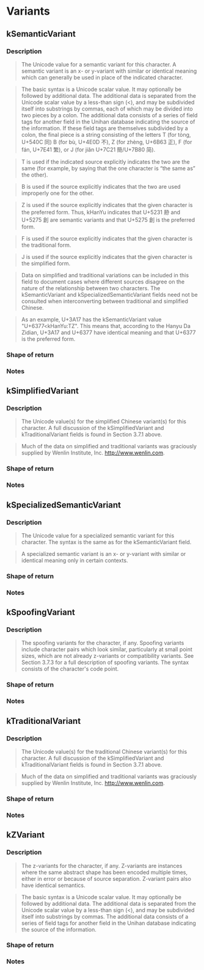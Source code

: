 # Variants

## kSemanticVariant
### Description
> The Unicode value for a semantic variant for this character. A semantic variant is an x- or y-variant with similar or identical meaning which can generally be used in place of the indicated character.

> The basic syntax is a Unicode scalar value. It may optionally be followed by additional data. The additional data is separated from the Unicode scalar value by a less-than sign (<), and may be subdivided itself into substrings by commas, each of which may be divided into two pieces by a colon. The additional data consists of a series of field tags for another field in the Unihan database indicating the source of the information. If these field tags are themselves subdivided by a colon, the final piece is a string consisting of the letters T (for tòng, U+540C 同) B (for bù, U+4E0D 不), Z (for zhèng, U+6B63 正), F (for fán, U+7E41 繁), or J (for jiǎn U+7C21 簡/U+7B80 简).

> T is used if the indicated source explicitly indicates the two are the same (for example, by saying that the one character is “the same as” the other).

> B is used if the source explicitly indicates that the two are used improperly one for the other.

> Z is used if the source explicitly indicates that the given character is the preferred form. Thus, kHanYu indicates that U+5231 刱 and U+5275 創 are semantic variants and that U+5275 創 is the preferred form.

> F is used if the source explicitly indicates that the given character is the traditional form.

> J is used if the source explicitly indicates that the given character is the simplified form.

> Data on simplified and traditional variations can be included in this field to document cases where different sources disagree on the nature of the relationship between two characters. The kSemanticVariant and kSpecializedSemanticVariant fields need not be consulted when interconverting between traditional and simplified Chinese.

> As an example, U+3A17 has the kSemanticVariant value "U+6377<kHanYu:TZ". This means that, according to the Hanyu Da Zidian, U+3A17 and U+6377 have identical meaning and that U+6377 is the preferred form.

### Shape of return

### Notes

## kSimplifiedVariant
### Description
>  	The Unicode value(s) for the simplified Chinese variant(s) for this character. A full discussion of the kSimplifiedVariant and kTraditionalVariant fields is found in Section 3.7.1 above.

> Much of the data on simplified and traditional variants was graciously supplied by Wenlin Institute, Inc. http://www.wenlin.com.

### Shape of return

### Notes

## kSpecializedSemanticVariant
### Description
> The Unicode value for a specialized semantic variant for this character. The syntax is the same as for the kSemanticVariant field.

> A specialized semantic variant is an x- or y-variant with similar or identical meaning only in certain contexts.

### Shape of return

### Notes

## kSpoofingVariant
### Description
> The spoofing variants for the character, if any. Spoofing variants include character pairs which look similar, particularly at small point sizes, which are not already z-variants or compatibility variants. See Section 3.7.3 for a full description of spoofing variants. The syntax consists of the character's code point.

### Shape of return

### Notes

## kTraditionalVariant
### Description
> The Unicode value(s) for the traditional Chinese variant(s) for this character. A full discussion of the kSimplifiedVariant and kTraditionalVariant fields is found in Section 3.7.1 above.

> Much of the data on simplified and traditional variants was graciously supplied by Wenlin Institute, Inc. http://www.wenlin.com.

### Shape of return

### Notes

## kZVariant
### Description
> The z-variants for the character, if any. Z-variants are instances where the same abstract shape has been encoded multiple times, either in error or because of source separation. Z-variant pairs also have identical semantics.

> The basic syntax is a Unicode scalar value. It may optionally be followed by additional data. The additional data is separated from the Unicode scalar value by a less-than sign (<), and may be subdivided itself into substrings by commas. The additional data consists of a series of field tags for another field in the Unihan database indicating the source of the information.

### Shape of return

### Notes
